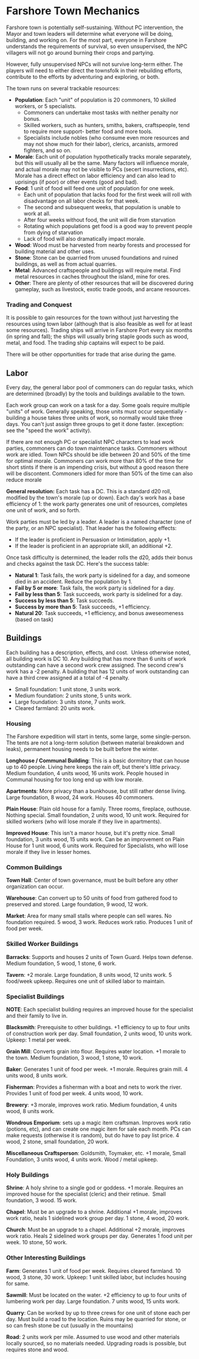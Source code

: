 # Farshore Town Mechanics
Farshore town is potentially self-sustaining. Without PC intervention, the Mayor and town leaders will determine what everyone will be doing, building, and working on. For the most part, everyone in Farshore understands the requirements of survival, so even unsupervised, the NPC villagers will not go around burning their crops and partying.

However, fully unsupervised NPCs will not survive long-term either. The players will need to either direct the townsfolk in their rebuilding efforts, contribute to the efforts by adventuring and exploring, or both.

The town runs on several trackable resources:

* **Population**: Each "unit" of population is 20 commoners, 10 skilled workers, or 5 specialists.
  * Commoners can undertake most tasks with neither penalty nor bonus.
  * Skilled workers, such as hunters, smiths, bakers, craftspeople, tend to require more support- better food and more tools.
  * Specialists include nobles (who consume even more resources and may not show much for their labor), clerics, arcanists, armored fighters, and so on.
* **Morale**: Each unit of population hypothetically tracks morale separately, but this will usually all be the same. Many factors will influence morale, and actual morale may not be visible to PCs (secert insurrections, etc). Morale has a direct effect on labor efficiency and can also lead to uprisings (if poor) or other events (good and bad). 
* **Food**: 1 unit of food will feed one unit of population for one week.
  * Each unit of population that lacks food for the first week will roll with disadvantage on all labor checks for that week.
  * The second and subsequent weeks, that population is unable to work at all.
  * After four weeks without food, the unit will die from starvation
  * Rotating which populations get food is a good way to prevent people from dying of starvation
  * Lack of food will also dramatically impact morale.
*  **Wood**: Wood must be harvested from nearby forests and processed for building material and other uses.
*  **Stone**: Stone can be quarried from unused foundations and ruined buildings, as well as from actual quarries.
*  **Metal**: Advanced craftspeople and buildings will require metal. Find metal resources in caches throughout the island, mine for ores.
* **Other**: There are plenty of other resources that will be discovered during gameplay, such as livestock, exotic trade goods, and arcane resources.

### Trading and Conquest
It is possible to gain resources for the town without just harvesting the resources using town labor (although that is also feasible as well for at least some resources). Trading ships will arrive in Farshore Port every six months (in spring and fall); the ships will usually bring staple goods such as wood, metal, and food. The trading ship captains will expect to be paid.

There will be other opportunities for trade that arise during the game.

## Labor

Every day, the general labor pool of commoners can do regular tasks, which are determined (broadly) by the tools and buildings available to the town.

Each work group can work on a task for a day. Some goals require multiple "units" of work. Generally speaking, those units must occur sequentially - building a house takes three units of work, so normally would take three days. You can't just assign three groups to get it done faster. (exception: see the "speed the work" activity).

If there are not enough PC or specialist NPC characters to lead work parties, commoners can do town maintenance tasks. Commoners without work are idled. Town NPCs should be idle between 20 and 50% of the time for optimal morale. Commoners can work more than 80% of the time for short stints if there is an impending crisis, but without a good reason there will be discontent. Commoners idled for more than 50% of the time can also reduce morale

**General resolution:** Each task has a DC. This is a standard d20 roll, modified by the town's morale (up or down). Each day's work has a base efficiency of 1: the work party generates one unit of resources, completes one unit of work, and so forth.

Work parties must be led by a leader. A leader is a named character (one of the party, or an NPC specialist). That leader has the following effects:
* If the leader is proficient in Persuasion or Intimidation, apply +1.
* If the leader is proficient in an appropriate skill, an additional +2.

Once task difficulty is determined, the leader rolls the d20, adds their bonus and checks against the task DC. Here's the success table:

* **Natural 1**: Task fails, the work party is sidelined for a day, and someone died in an accident. Reduce the population by 1.
* **Fail by 5 or more**: Task fails, the work party is sidelined for a day.
* **Fail by less than 5**: Task succeeds, work party is sidelined for a day.
* **Success by less than 5**: Task succeeds.
* **Success by more than 5**: Task succeeds, +1 efficiency.
* **Natural 20**: Task succeeds, +1 efficiency, and bonus aweseomeness (based on task)

## Buildings
Each building has a description, effects, and cost.  Unless otherwise noted, all building work is DC 10. Any building that has more than 6 units of work outstanding can have a second work crew assigned. The second crew's work has a -2 penalty. A building that has 12 units of work outstanding can have a third crew assigned at a total of -4 penalty.

* Small foundation: 1 unit stone, 3 units work.
* Medium foundation: 2 units stone, 5 units work.
* Large foundation: 3 units stone, 7 units work.
* Cleared farmland: 20 units work.

### Housing

The Farshore expedition will start in tents, some large, some single-person. The tents are not a long-term solution (between material breakdown and leaks), permanent housing needs to be built before the winter.

**Longhouse / Communal Building**: This is a basic dormitory that can house up to 40 people. Living here keeps the rain off, but there's little privacy. Medium foundation, 4 units wood, 16 units work. People housed in Communal housing for too long end up with low morale.

**Apartments**: More privacy than a bunkhouse, but still rather dense living. Large foundation, 8 wood, 24 work. Houses 40 commoners.

**Plain House**: Plain old house for a family. Three rooms, fireplace, outhouse. Nothing special. Small foundation, 2 units wood, 10 unit work. Required for skilled workers (who will lose morale if they live in apartments).

**Improved House**: This isn't a manor house, but it's pretty nice. Small foundation, 3 units wood, 15 units work. Can be an improvement on Plain House for 1 unit wood, 6 units work. Required for Specialists, who will lose morale if they live in lesser homes.

### Common Buildings
**Town Hall**: Center of town governance, must be built before any other organization can occur. 

**Warehouse**: Can convert up to 50 units of food from gathered food to preserved and stored. Large foundation, 9 wood, 12 work.

**Market**: Area for many small stalls where people can sell wares. No foundation required. 5 wood, 3 work. Reduces work ratio. Produces 1 unit of food per week.

### Skilled Worker Buildings

**Barracks**: Supports and houses 2 units of Town Guard. Helps town defense. Medium foundation, 5 wood, 1 stone, 6 work.

**Tavern**: +2 morale. Large foundation, 8 units wood, 12 units work. 5 food/week upkeep. Requires one unit of skilled labor to maintain.


### Specialist Buildings
**NOTE**: Each specialist building requires an improved house for the specialist and their family to live in.

**Blacksmith**: Prerequisite to other buildings. +1 efficiency to up to four units of construction work per day. Small foundation, 2 units wood, 10 units work. Upkeep: 1 metal per week.

**Grain Mill**: Converts grain into flour. Requires water location. +1 morale to the town. Medium foundation, 3 wood, 1 stone, 10 work.

**Baker**: Generates 1 unit of food per week. +1 morale. Requires grain mill. 4 units wood, 8 units work.

**Fisherman**: Provides a fisherman with a boat and nets to work the river. Provides 1 unit of food per week. 4 units wood, 10 work.

**Brewery**: +3 morale, improves work ratio. Medium foundation, 4 units wood, 8 units work.

**Wondrous Emporium**: sets up a magic item craftsman. Improves work ratio (potions, etc), and can create one magic item for sale each month. PCs can make requests (otherwise it is random), but do have to pay list price. 4 wood, 2 stone, small foundation, 20 work.

**Miscellaneous Craftsperson**: Goldsmith, Toymaker, etc. +1 morale, Small Foundation, 3 units wood, 4 units work. Wood / metal upkeep.

### Holy Buildings

**Shrine**: A holy shrine to a single god or goddess. +1 morale. Requires an improved house for the specialist (cleric) and their retinue.  Small foundation, 3 wood. 15 work.

**Chapel**: Must be an upgrade to a shrine. Additional +1 morale, improves work ratio, heals 1 sidelined work group per day. 1 stone, 4 wood, 20 work.

**Church**: Must be an upgrade to a chapel. Additional +2 morale, improves work ratio. Heals 2 sidelined work groups per day. Generates 1 food unit per week. 10 stone, 50 work.


### Other Interesting Buildings

**Farm**: Generates 1 unit of food per week. Requires cleared farmland. 10 wood, 3 stone, 30 work. Upkeep: 1 unit skilled labor, but includes housing for same.

**Sawmill**: Must be located on the water. +2 efficiency to up to four units of lumbering work per day. Large foundation. 7 units wood, 15 units work. 

**Quarry**: Can be worked by up to three crews for one unit of stone each per day. Must build a road to the location. Ruins may be quarried for stone, or so can fresh stone be cut (usually in the mountains)

**Road**: 2 units work per mile. Assumed to use wood and other materials locally sourced, so no materials needed. Upgrading roads is possible, but requires stone and wood.
